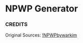 # NPWP Generator

### CREDITS
Original Sources: [!NPWPbywarkim](https://github.com/warkimalhakim/npwpbywarkim)
